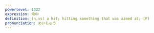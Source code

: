 ```yaml
---
powerlevel: 1322
expression: 命中
definition: (n,vs) a hit; hitting something that was aimed at; (P)
pronunciation: めいちゅう
---
```

